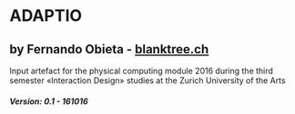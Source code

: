 # ADAPTIO
## by Fernando Obieta - [blanktree.ch](https://blanktree.ch)
Input artefact for the physical computing module 2016 during the third semester «Interaction Design» studies at the Zurich University of the Arts

##### Version: 0.1 - 161016
